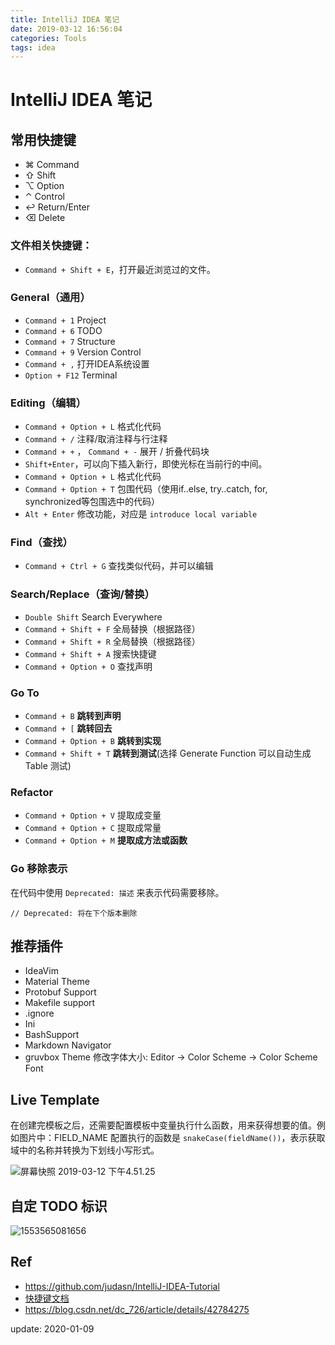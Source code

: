 ```yaml
---
title: IntelliJ IDEA 笔记
date: 2019-03-12 16:56:04
categories: Tools
tags: idea
---
```

# IntelliJ IDEA 笔记

## 常用快捷键

* ⌘ Command
* ⇧ Shift
* ⌥ Option
* ⌃ Control
* ↩︎ Return/Enter
* ⌫ Delete

### 文件相关快捷键：

* `Command + Shift + E`，打开最近浏览过的文件。

### General（通用）

* `Command + 1` Project
* `Command + 6` TODO
* `Command + 7` Structure
* `Command + 9` Version Control
* `Command + ,` 打开IDEA系统设置
* `Option + F12` Terminal

<!--more-->

### Editing（编辑）

* `Command + Option + L` 格式化代码
* `Command + /` 注释/取消注释与行注释
* `Command + +` ， `Command + -` 展开 / 折叠代码块
* `Shift+Enter`，可以向下插入新行，即使光标在当前行的中间。
* `Command + Option + L` 格式化代码
* `Command + Option + T` 包围代码（使用if..else, try..catch, for, synchronized等包围选中的代码）
* `Alt + Enter` 修改功能，对应是 `introduce local variable`

### Find（查找）

* `Command + Ctrl + G` 查找类似代码，并可以编辑

### Search/Replace（查询/替换）

* `Double Shift` Search Everywhere
* `Command + Shift + F` 全局替换（根据路径）
* `Command + Shift + R` 全局替换（根据路径）
* `Command + Shift + A` 搜索快捷键
* `Command + Option + O` 查找声明

### Go To

* `Command + B` **跳转到声明**
* `Command + [` **跳转回去**
* `Command + Option + B` **跳转到实现**
* `Command + Shift + T` **跳转到测试**(选择 Generate Function 可以自动生成 Table 测试)

### Refactor

* `Command + Option + V` 提取成变量
* `Command + Option + C` 提取成常量
* `Command + Option + M` **提取成方法或函数**

### Go 移除表示

在代码中使用 `Deprecated: 描述` 来表示代码需要移除。
 
```
// Deprecated: 将在下个版本删除
```

## 推荐插件

* IdeaVim
* Material Theme
* Protobuf Support
* Makefile support
* .ignore
* Ini
* BashSupport
* Markdown Navigator
* gruvbox Theme
    修改字体大小: Editor -> Color Scheme -> Color Scheme Font
    
## Live Template

在创建完模板之后，还需要配置模板中变量执行什么函数，用来获得想要的值。例如图片中：FIELD_NAME 配置执行的函数是 `snakeCase(fieldName())`，表示获取域中的名称并转换为下划线小写形式。

![屏幕快照 2019-03-12 下午4.51.25](http://blogcdn.weixinote.com/%E5%B1%8F%E5%B9%95%E5%BF%AB%E7%85%A7%202019-03-12%20%E4%B8%8B%E5%8D%884.51.25.png)

## 自定 TODO 标识

![1553565081656](http://blogcdn.weixinote.com/2020-01-09-1553565081656.jpg)

## Ref

* https://github.com/judasn/IntelliJ-IDEA-Tutorial
* [快捷键文档](http://wiki.jikexueyuan.com/project/intellij-idea-tutorial/keymap-mac-introduce.html)
* https://blog.csdn.net/dc_726/article/details/42784275

update: 2020-01-09
